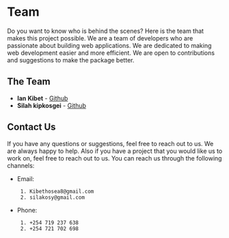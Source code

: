# Team

Do you want to know who is behind the scenes? Here is the team that makes this project possible. 
We are a team of developers who are passionate about building web applications. We are dedicated to making web development easier and more efficient. We are open to contributions and suggestions to make the package better.

## The Team

- **Ian Kibet** - [Github]()
- **Silah kipkosgei** - [Github]()

## Contact Us

If you have any questions or suggestions, feel free to reach out to us. We are always happy to help.
Also if you have a project that you would like us to work on, feel free to reach out to us. 
You can reach us through the following channels: 
- Email:

       1. Kibethosea8@gmail.com
       2. silakosy@gmail.com

- Phone:

       1. +254 719 237 638
       2. +254 721 702 698
